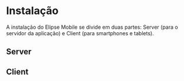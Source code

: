 # Instalação

A instalação do Elipse Mobile se divide em duas partes: Server (para o servidor da aplicação) e Client (para smartphones e tablets).
 
 ## Server
 
 ## Client
